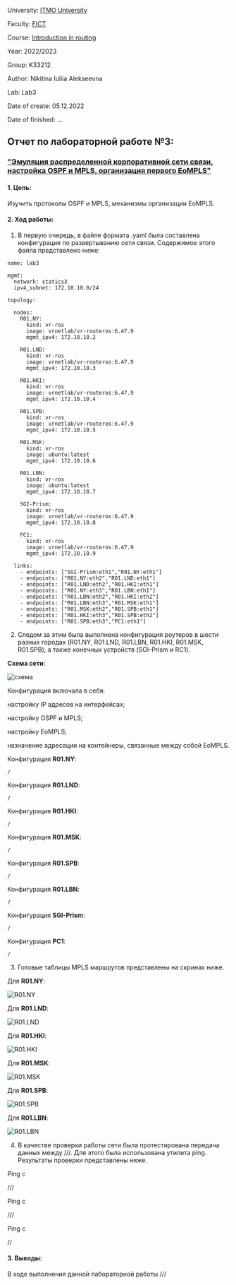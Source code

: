 University: [ITMO University](https://itmo.ru/ru/)

Faculty: [FICT](https://fict.itmo.ru)

Course: [Introduction in routing](https://github.com/itmo-ict-faculty/introduction-in-routing)

Year: 2022/2023

Group: K33212

Author: Nikitina Iuliia Alekseevna

Lab: Lab3

Date of create: 05.12.2022

Date of finished: ...


## Отчет по лабораторной работе №3:
### ["Эмуляция распределенной корпоративной сети связи, настройка OSPF и MPLS, организация первого EoMPLS"](https://itmo-ict-faculty.github.io/introduction-in-routing/education/labs2022_2023/lab3/lab3/)

#### 1. Цель:
Изучить протоколы OSPF и MPLS, механизмы организации EoMPLS.


#### 2. Ход работы:

1. В первую очередь, в файле формата .yaml была составлена конфигурация по развертыванию сети связи. Содержимое этого файла представлено ниже:

```
name: lab3

mgmt:
  network: statics3
  ipv4_subnet: 172.10.10.0/24

topology:
  
  nodes:
    R01.NY: 
      kind: vr-ros
      image: vrnetlab/vr-routeros:6.47.9 
      mgmt_ipv4: 172.10.10.2

    R01.LND:
      kind: vr-ros
      image: vrnetlab/vr-routeros:6.47.9
      mgmt_ipv4: 172.10.10.3

    R01.HKI:
      kind: vr-ros
      image: vrnetlab/vr-routeros:6.47.9
      mgmt_ipv4: 172.10.10.4

    R01.SPB:
      kind: vr-ros
      image: vrnetlab/vr-routeros:6.47.9
      mgmt_ipv4: 172.10.10.5

    R01.MSK:
      kind: vr-ros
      image: ubuntu:latest
      mgmt_ipv4: 172.10.10.6
    
    R01.LBN:
      kind: vr-ros
      image: ubuntu:latest
      mgmt_ipv4: 172.10.10.7

    SGI-Prism:
      kind: vr-ros
      image: vrnetlab/vr-routeros:6.47.9
      mgmt_ipv4: 172.10.10.8

    PC1:
      kind: vr-ros
      image: vrnetlab/vr-routeros:6.47.9
      mgmt_ipv4: 172.10.10.9

  links:
    - endpoints: ["SGI-Prism:eth1","R01.NY:eth1"]
    - endpoints: ["R01.NY:eth2","R01.LND:eth1"]
    - endpoints: ["R01.LND:eth2","R01.HKI:eth1"]
    - endpoints: ["R01.NY:eth3","R01.LBN:eth1"]
    - endpoints: ["R01.LBN:eth2","R01.HKI:eth2"]
    - endpoints: ["R01.LBN:eth3","R01.MSK:eth1"]
    - endpoints: ["R01.MSK:eth2","R01.SPB:eth1"]
    - endpoints: ["R01.HKI:eth3","R01.SPB:eth2"]
    - endpoints: ["R01.SPB:eth3","PC1:eth1"]
 ```

2. Следом за этим была выполнена конфигурация роутеров в шести разных городах (R01.NY, R01.LND, R01.LBN, R01.HKI, R01.MSK, R01.SPB), а также конечных устройств (SGI-Prism и RC1). 

**Схема сети**:

![схема](//)

Конфигурация включала в себя:

настройку IP адресов на интерфейсах;

настройку OSPF и MPLS;

настройку EoMPLS;

назначение адресации на контейнеры, связанные между собой EoMPLS.


Конфигурация **R01.NY**:

```
/

```

Конфигурация **R01.LND**:

```
/
```

Конфигурация **R01.HKI**:

```
/
```

Конфигурация **R01.MSK**:

```
/
```

Конфигурация **R01.SPB**:

```
/
```

Конфигурация **R01.LBN**:

```
/
```

Конфигурация **SGI-Prism**:

```
/
```

Конфигурация **PC1**:

```
/
```

3. Готовые таблицы MPLS маршрутов представлены на скринах ниже.

Для **R01.NY**:

![R01.NY](//)

Для **R01.LND**:

![R01.LND](//)

Для **R01.HKI**:

![R01.HKI](//)

Для **R01.MSK**:

![R01.MSK](//)

Для **R01.SPB**:

![R01.SPB](//)

Для **R01.LBN**:

![R01.LBN](//)


4. В качестве проверки работы сети была протестирована передача данных между ///. Для этого была использована утилита ping. Результаты проверки представлены ниже.

Ping с 

///


Ping с 

///


Ping с 

//


#### 3. Выводы:

  В ходе выполнения данной лабораторной работы ///
